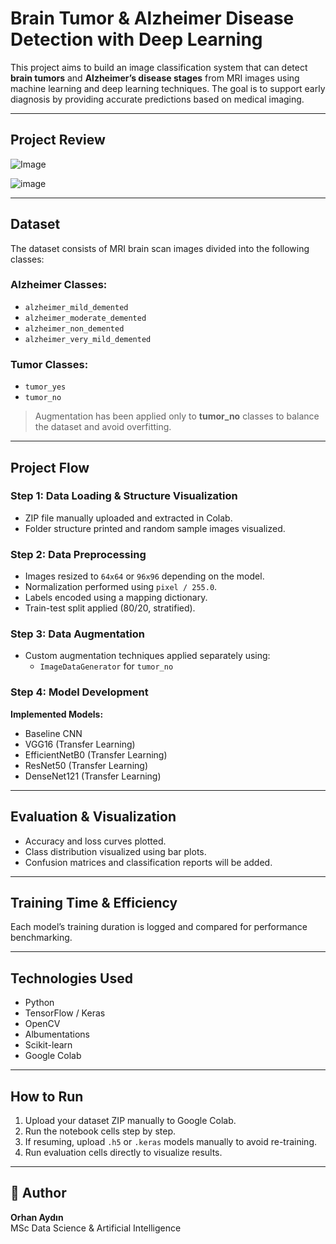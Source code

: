 # Brain Tumor & Alzheimer Disease Detection with Deep Learning

This project aims to build an image classification system that can detect **brain tumors** and **Alzheimer’s disease stages** from MRI images using machine learning and deep learning techniques. The goal is to support early diagnosis by providing accurate predictions based on medical imaging.

---

## Project Review

![Image](https://github.com/user-attachments/assets/eebabb60-9e96-48a5-a1c7-d2c467c967ff)

![image](https://github.com/user-attachments/assets/6a7bdb31-17d4-4a60-8d5f-414d7b7178e5)

---


## Dataset

The dataset consists of MRI brain scan images divided into the following classes:

### Alzheimer Classes:
- `alzheimer_mild_demented`
- `alzheimer_moderate_demented`
- `alzheimer_non_demented`
- `alzheimer_very_mild_demented`

### Tumor Classes:
- `tumor_yes`
- `tumor_no`

> Augmentation has been applied only to **tumor_no** classes to balance the dataset and avoid overfitting.

---

## Project Flow

### Step 1: Data Loading & Structure Visualization
- ZIP file manually uploaded and extracted in Colab.
- Folder structure printed and random sample images visualized.

### Step 2: Data Preprocessing
- Images resized to `64x64` or `96x96` depending on the model.
- Normalization performed using `pixel / 255.0`.
- Labels encoded using a mapping dictionary.
- Train-test split applied (80/20, stratified).

### Step 3: Data Augmentation
- Custom augmentation techniques applied separately using:
  - `ImageDataGenerator` for `tumor_no`

### Step 4: Model Development

**Implemented Models:**
- Baseline CNN
- VGG16 (Transfer Learning)
- EfficientNetB0 (Transfer Learning)
- ResNet50 (Transfer Learning)
- DenseNet121 (Transfer Learning)
---

## Evaluation & Visualization

- Accuracy and loss curves plotted.
- Class distribution visualized using bar plots.
- Confusion matrices and classification reports will be added.

---

## Training Time & Efficiency

Each model’s training duration is logged and compared for performance benchmarking.

---

## Technologies Used

- Python
- TensorFlow / Keras
- OpenCV
- Albumentations
- Scikit-learn
- Google Colab

---

## How to Run

1. Upload your dataset ZIP manually to Google Colab.
2. Run the notebook cells step by step.
3. If resuming, upload `.h5` or `.keras` models manually to avoid re-training.
4. Run evaluation cells directly to visualize results.

---

## 👤 Author

**Orhan Aydın**  
MSc Data Science & Artificial Intelligence  



